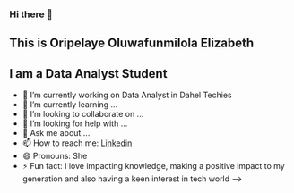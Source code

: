 ### Hi there 👋

## This is Oripelaye Oluwafunmilola Elizabeth
## I am a Data Analyst Student



- 🔭 I’m currently working on Data Analyst in Dahel Techies
- 🌱 I’m currently learning ...
- 👯 I’m looking to collaborate on ...
- 🤔 I’m looking for help with ...
- 💬 Ask me about ...
- 📫 How to reach me: [Linkedin](https://www.linkedin.com/in/oluwafunmilola-oripelaye-48a9752a8)
- 😄 Pronouns: She
- ⚡ Fun fact: I love impacting knowledge, making a positive impact to my generation and also having a keen interest in tech world
-->
